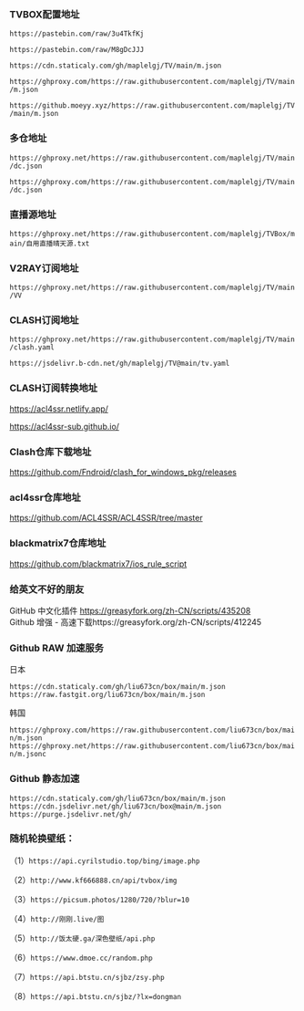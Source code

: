 
 ### TVBOX配置地址
 
 `https://pastebin.com/raw/3u4TkfKj `  

 `https://pastebin.com/raw/M8gDcJJJ`  
 
 `https://cdn.staticaly.com/gh/maplelgj/TV/main/m.json`  
  
 `https://ghproxy.com/https://raw.githubusercontent.com/maplelgj/TV/main/m.json`   

 `https://github.moeyy.xyz/https://raw.githubusercontent.com/maplelgj/TV/main/m.json `

 ### 多仓地址
 
 `https://ghproxy.net/https://raw.githubusercontent.com/maplelgj/TV/main/dc.json` 

 `https://ghproxy.com/https://raw.githubusercontent.com/maplelgj/TV/main/dc.json` 

### 直播源地址
 
 `https://ghproxy.net/https://raw.githubusercontent.com/maplelgj/TVBox/main/自用直播晴天源.txt `
 
### V2RAY订阅地址
 
 `https://ghproxy.net/https://raw.githubusercontent.com/maplelgj/TV/main/VV`  

 
### CLASH订阅地址
 
 `https://ghproxy.net/https://raw.githubusercontent.com/maplelgj/TV/main/clash.yaml` 

 `https://jsdelivr.b-cdn.net/gh/maplelgj/TV@main/tv.yaml` 



### CLASH订阅转换地址 
https://acl4ssr.netlify.app/

https://acl4ssr-sub.github.io/


### Clash仓库下载地址
https://github.com/Fndroid/clash_for_windows_pkg/releases

### acl4ssr仓库地址 
https://github.com/ACL4SSR/ACL4SSR/tree/master

### blackmatrix7仓库地址 
https://github.com/blackmatrix7/ios_rule_script

### 给英文不好的朋友
GitHub 中文化插件 https://greasyfork.org/zh-CN/scripts/435208  
Github 增强 - 高速下载https://greasyfork.org/zh-CN/scripts/412245  

### Github RAW 加速服务
日本  

`https://cdn.staticaly.com/gh/liu673cn/box/main/m.json`  
`https://raw.fastgit.org/liu673cn/box/main/m.json`  

韩国  

`https://ghproxy.com/https://raw.githubusercontent.com/liu673cn/box/main/m.json`  
`https://ghproxy.net/https://raw.githubusercontent.com/liu673cn/box/main/m.jsonc`

### Github 静态加速  
`https://cdn.staticaly.com/gh/liu673cn/box/main/m.json`  
`https://cdn.jsdelivr.net/gh/liu673cn/box@main/m.json`  
`https://purge.jsdelivr.net/gh/`  

### 随机轮换壁纸：
（1）`https://api.cyrilstudio.top/bing/image.php`

（2）`http://www.kf666888.cn/api/tvbox/img`

（3）`https://picsum.photos/1280/720/?blur=10`

（4）`http://刚刚.live/图`

（5）`http://饭太硬.ga/深色壁纸/api.php`

（6）`https://www.dmoe.cc/random.php`

（7）`https://api.btstu.cn/sjbz/zsy.php`

（8）`https://api.btstu.cn/sjbz/?lx=dongman`



